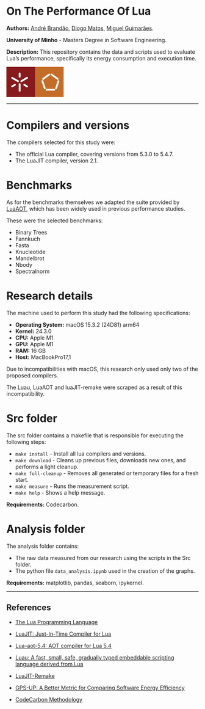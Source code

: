 # On The Performance Of Lua

**Authors:** [André Brandão](https://github.com/brandao07), [Diogo Matos](https://github.com/diogogmatos), [Miguel Guimarães](https://github.com/miguel-amg).

**University of Minho** - Masters Degree in Software Engineering.

**Description:** This repository contains the data and scripts used to evaluate Lua’s performance, specifically its energy consumption and execution time.

![Logo](assets/uminho.jpg)

***

# Compilers and versions
The compilers selected for this study were:

- The official Lua compiler, covering versions from 5.3.0 to 5.4.7.
- The LuaJIT compiler, version 2.1.

# Benchmarks
As for the benchmarks themselves we adapted the suite provided by [LuaAOT](https://github.com/hugomg/lua-aot-5.4), which has been widely used in previous performance studies.

These were the selected benchmarks:

- Binary Trees
- Fannkuch
- Fasta
- Knucleotide
- Mandelbrot
- Nbody
- Spectralnorm

# Research details
The machine used to perform this study had the following specifications:
- **Operating System:** macOS 15.3.2 (24D81) arm64
- **Kernel:** 24.3.0
- **CPU:** Apple M1
- **GPU:** Apple M1
- **RAM:** 16 GB
- **Host:** MacBookPro17,1

Due to incompatibilities with macOS, this research only used only two of the proposed compilers.

The Luau, LuaAOT and luaJIT-remake were scraped as a result of this incompatibility.

# Src folder
The src folder contains a makefile that is responsible for executing the following steps:
- ```make install``` - Install all lua compilers and versions.
- ```make download``` - Cleans up previous files, downloads new ones, and performs a light cleanup.
- ```make full-cleanup``` - Removes all generated or temporary files for a fresh start.
- ```make measure``` - Runs the measurement script.
- ```make help``` - Shows a help message.

**Requirements:** Codecarbon.

# Analysis folder
The analysis folder contains:
- The raw data measured from our research using the scripts in the Src folder.
- The python file ```data_analysis.ipynb``` used in the creation of the graphs.

**Requirements:** matplotlib, pandas, seaborn, ipykernel.

***

## References
 - [The Lua Programming Language](https://www.lua.org/)

 - [LuaJIT: Just-In-Time Compiler for Lua](https://luajit.org/)

 - [Lua-aot-5.4: AOT compiler for Lua 5.4](https://github.com/hugomg/lua-aot-5.4)

 - [Luau: A fast, small, safe, gradually typed embeddable scripting language derived from Lua](https://luau.org/)


 - [LuaJIT-Remake](https://github.com/luajit-remake/luajit-remake)

 - [GPS-UP: A Better Metric for Comparing Software Energy Efficiency](https://greensoftware.foundation/articles/gps-up-a-better-metric-for-comparing-software-energy-efficiency)

 
 - [CodeCarbon Methodology](https://mlco2.github.io/codecarbon/methodology.html)
 
